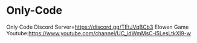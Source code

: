 # Only-Code
Only Code Discord Server=https://discord.gg/TEtJVqBCb3
Elowen Game Youtube:https://www.youtube.com/channel/UC_idWmMsC-i5LesLtkXI9-w
